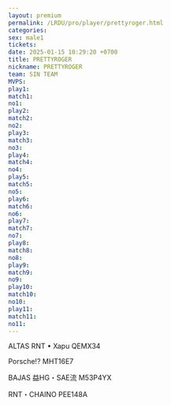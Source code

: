 ```yaml
---
layout: premium
permalink: /LRDU/pro/player/prettyroger.html
categories: 
sex: male1
tickets: 
date: 2025-01-15 10:29:20 +0700
title: PRETTYROGER
nickname: PRETTYROGER
team: SIN TEAM
MVPS: 
play1: 
match1: 
no1: 
play2: 
match2: 
no2: 
play3: 
match3: 
no3: 
play4: 
match4: 
no4: 
play5: 
match5: 
no5: 
play6: 
match6: 
no6: 
play7: 
match7: 
no7: 
play8: 
match8: 
no8: 
play9: 
match9: 
no9: 
play10: 
match10: 
no10: 
play11: 
match11: 
no11:
---
```

ALTAS
RNT • Xapu
QEMX34

Porsche!?
MHT16E7

BAJAS
益HG・SAE流
M53P4YX

RNT・CHAINO
PEE148A


